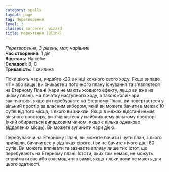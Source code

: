 ```yaml
---
category: spells
layout: page
tag: Перетворення
level: 3
classes: sorcerer, wizard
title: Мерехтіння [Blink]
---
```


_Перетворення, 3 рівень; маг, чарівник_    
**Час створення:** 1 дія   
**Відстань:** На себе   
**Складові:** В, С   
**Тривалість:** 1 хвилина   

Поки діють чари, кидайте к20 в кінці кожного свого ходу. Якщо випаде «11» або вище, ви зникаєте з поточного плану існування та з'являєтеся на Етерному Плані (чари не мають жодного ефекту, якщо ви вже на цьому плані). На початку наступного ходу, а також коли чари закінчаться, якщо ви перебуваєте на Етерному Плані, ви повертаєтеся у вільний простір за власним вибором, який ви можете бачити в межах 10 футів від того місця, з якого ви зникли. Якщо в межах відстані немає вільного простору, ви з'являєтеся у найближчому вільному просторі (який обирається випадковим чином, якщо є кілька однаково віддалених місць). Ви можете зупинити чари дією.    

Перебуваючи на Етерному Плані, ви можете бачити і чути план, з якого прийшли, бачачи все у відтінках сірого, і ви не бачите нічого далі 60 футів. Ви можете впливати та зазнаєте впливу лише тих істот, що перебувають на Етерному плані. Істоти, яких там немає, не можуть сприймати вас або взаємодіяти з вами, якщо тільки вони не мають для цього здатності.
